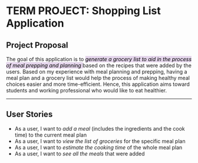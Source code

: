 # TERM PROJECT: Shopping List Application

## Project Proposal

The goal of this application is to *<mark style="background-color: #e4d5eb">generate a grocery list to aid in the 
process of meal prepping and planning </mark>* based on the recipes that were added by the users. 
Based on my experience with meal planning and prepping, having a meal plan and a grocery list would help the process of
making healthy meal choices easier and more time-efficient. Hence, this application aims toward students 
and working professional who would like to eat healthier.

---
## User Stories
- As a user, I want to *add a meal* (includes the ingredients and the cook time) to the
current meal plan
- As a user, I want to *view the list of groceries* for the specific meal plan
- As a user, I want to *estimate the cooking time* of the whole meal plan
- As a user, I want to *see all the meals* that were added
